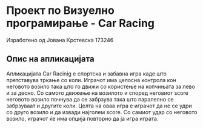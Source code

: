 # Проект по Визуелно програмирање - Car Racing
Изработено од Јована Крстевска 173246
## Опис на апликацијата 
Апликацијата Car Racinig е спортска и забавна игра каде што претставува тркање со коли. Играчот има целосна контрола кон неговото возило така што го движи со користење на копчињата за лево и за десно. Со самото движење на возилото и според неговиот score неговото возило почнува да се забрзува така што паралелно се забрзуваат и другите коли. Целта на оваа игра е играчот да не се удри со друго возило и да извади најголем score. Со самиот удар со неговото возило, играчот ќе има опција повторно да ја игра играта. 

